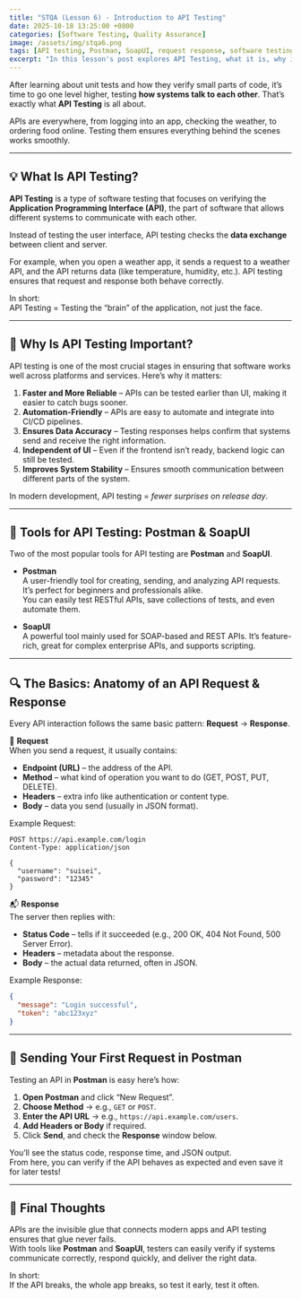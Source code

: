 ```yaml
---
title: "STQA (Lesson 6) - Introduction to API Testing"
date: 2025-10-18 13:25:00 +0800
categories: [Software Testing, Quality Assurance]
image: /assets/img/stqa6.png
tags: [API testing, Postman, SoapUI, request response, software testing tools]
excerpt: "In this lesson's post explores API Testing, what it is, why it matters, and how tools like Postman help testers validate communication between software systems."
---
```


After learning about unit tests and how they verify small parts of code, it’s time to go one level higher, testing **how systems talk to each other**. That’s exactly what **API Testing** is all about.

APIs are everywhere, from logging into an app, checking the weather, to ordering food online. Testing them ensures everything behind the scenes works smoothly.

---

## 💡 What Is API Testing?
**API Testing** is a type of software testing that focuses on verifying the **Application Programming Interface (API)**, the part of software that allows different systems to communicate with each other.

Instead of testing the user interface, API testing checks the **data exchange** between client and server.

For example, when you open a weather app, it sends a request to a weather API, and the API returns data (like temperature, humidity, etc.). API testing ensures that request and response both behave correctly.  
  
In short:  
API Testing = Testing the “brain” of the application, not just the face.

---

## 🚀 Why Is API Testing Important?
API testing is one of the most crucial stages in ensuring that software works well across platforms and services. Here’s why it matters:
1. **Faster and More Reliable** – APIs can be tested earlier than UI, making it easier to catch bugs sooner.
2. **Automation-Friendly** – APIs are easy to automate and integrate into CI/CD pipelines.
3. **Ensures Data Accuracy** – Testing responses helps confirm that systems send and receive the right information.
4. **Independent of UI** – Even if the frontend isn’t ready, backend logic can still be tested.
5. **Improves System Stability** – Ensures smooth communication between different parts of the system.  
  
In modern development, API testing = *fewer surprises on release day*.

---

## 🧰 Tools for API Testing: Postman & SoapUI

Two of the most popular tools for API testing are **Postman** and **SoapUI**.
- **Postman**  
  A user-friendly tool for creating, sending, and analyzing API requests. It’s perfect for beginners and professionals alike.  
  You can easily test RESTful APIs, save collections of tests, and even automate them.

- **SoapUI**  
  A powerful tool mainly used for SOAP-based and REST APIs. It’s feature-rich, great for complex enterprise APIs, and supports scripting.

---

## 🔍 The Basics: Anatomy of an API Request & Response
Every API interaction follows the same basic pattern: **Request** → **Response**.

📨 **Request**  
When you send a request, it usually contains:  
- **Endpoint (URL)** – the address of the API.
- **Method** – what kind of operation you want to do (GET, POST, PUT, DELETE).
- **Headers** – extra info like authentication or content type.
- **Body** – data you send (usually in JSON format).

Example Request:
```
POST https://api.example.com/login
Content-Type: application/json

{
  "username": "suisei",
  "password": "12345"
}
```

📬 **Response**  
The server then replies with:
- **Status Code** – tells if it succeeded (e.g., 200 OK, 404 Not Found, 500 Server Error).
- **Headers** – metadata about the response.
- **Body** – the actual data returned, often in JSON.

Example Response:
```json
{
  "message": "Login successful",
  "token": "abc123xyz"
}
```

---

## 🧪 Sending Your First Request in Postman
Testing an API in **Postman** is easy here’s how:
1. **Open Postman** and click “New Request”.
2. **Choose Method** → e.g., `GET` or `POST`.
3. **Enter the API URL** → e.g., `https://api.example.com/users`.
4. **Add Headers or Body** if required.
5. Click **Send**, and check the **Response** window below.  
  
You’ll see the status code, response time, and JSON output.  
From here, you can verify if the API behaves as expected and even save it for later tests!

---

## 💬 Final Thoughts
APIs are the invisible glue that connects modern apps and API testing ensures that glue never fails.  
With tools like **Postman** and **SoapUI**, testers can easily verify if systems communicate correctly, respond quickly, and deliver the right data.  
  
In short:  
If the API breaks, the whole app breaks, so test it early, test it often.

